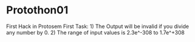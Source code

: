 # Protothon01
First Hack in Protosem
First Task: 1) The Output will be invalid if you divide any number by 0. 2) The range of input values is 2.3e^-308 to 1.7e^+308
